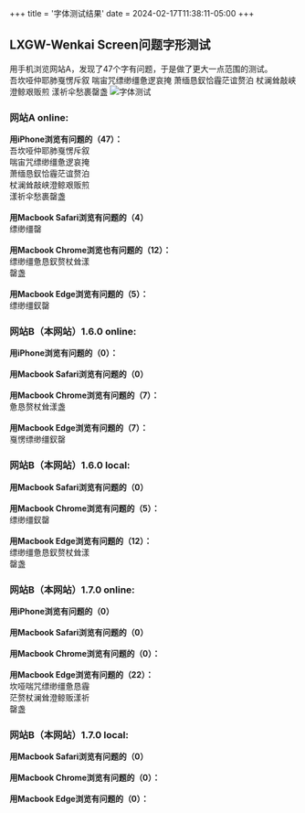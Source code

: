 +++
title = '字体测试结果'
date = 2024-02-17T11:38:11-05:00
+++

## **LXGW-Wenkai Screen问题字形测试**
用手机浏览网站A，发现了47个字有问题，于是做了更大一点范围的测试。<br>
吾坎哑仲耶肺戛愣斥叙  喘宙咒缥缈缰惫逻哀掩  萧缅恳釵恰霾茫谊赘泊  杖澜耸敲峡澄鲸艰贩煎  漾祈伞愁裹罄盏
![字体测试](/selene/images/lxgw_test_more.jpg)
### **网站A online:<br>**
**用iPhone浏览有问题的（47）：<br>**
吾坎哑仲耶肺戛愣斥叙<br>
喘宙咒缥缈缰惫逻哀掩<br>
萧缅恳釵恰霾茫谊赘泊<br>
杖澜耸敲峡澄鲸艰贩煎<br>
漾祈伞愁裹罄盏<br>
<br>
**用Macbook Safari浏览有问题的（4）<br>**
缥缈缰罄<br>
<br>
**用Macbook Chrome浏览也有问题的（12）：<br>**
缥缈缰惫恳釵赘杖耸漾<br>
罄盏<br>
<br>
**用Macbook Edge浏览有问题的（5）：<br>**
缥缈缰釵罄<br>
### **网站B（本网站）1.6.0 online:<br>**
**用iPhone浏览有问题的（0）：<br>**
<br>
**用Macbook Safari浏览有问题的（0）<br>**
<br>
**用Macbook Chrome浏览有问题的（7）：<br>**
惫恳赘杖耸漾盏<br>
<br>
**用Macbook Edge浏览有问题的（7）：<br>**
戛愣缥缈缰釵罄<br>
### **网站B（本网站）1.6.0 local:<br>**
**用Macbook Safari浏览有问题的（0）<br>**
<br>
**用Macbook Chrome浏览有问题的（5）：<br>**
缥缈缰釵罄<br>
<br>
**用Macbook Edge浏览有问题的（12）：<br>**
缥缈缰惫恳釵赘杖耸漾<br>
罄盏<br>
### **网站B（本网站）1.7.0 online:<br>**
**用iPhone浏览有问题的（0）<br>**
<br>
**用Macbook Safari浏览有问题的（0）<br>**
<br>
**用Macbook Chrome浏览有问题的（0）：<br>**
<br>
**用Macbook Edge浏览有问题的（22）：<br>**
坎哑喘咒缥缈缰惫恳霾<br>
茫赘杖澜耸澄鲸贩漾祈<br>
罄盏<br>
### **网站B（本网站）1.7.0 local:<br>**
**用Macbook Safari浏览有问题的（0）<br>**
<br>
**用Macbook Chrome浏览有问题的（0）：<br>**
<br>
**用Macbook Edge浏览有问题的（0）：<br>**





